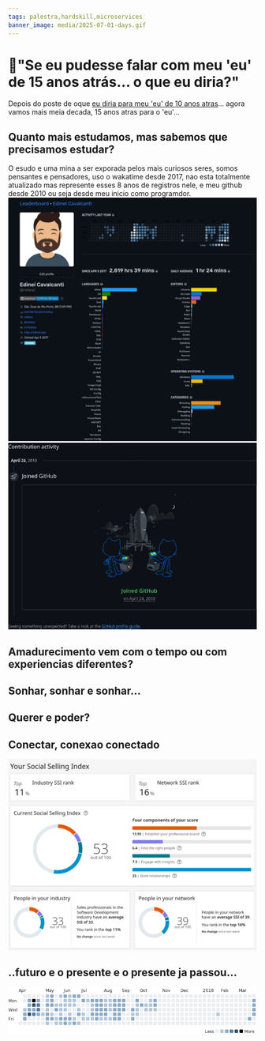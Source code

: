 ```yaml
---
tags: palestra,hardskill,microservices
banner_image: media/2025-07-01-days.gif
---
```


# 🔮"Se eu pudesse falar com meu 'eu' de 15 anos atrás… o que eu diria?"

Depois do poste de oque [eu diria para meu 'eu' de 10 anos atras](https://edinei.dev/dez-anos-atras.html)... agora vamos mais meia decada, 15 anos atras para o 'eu'...

## Quanto mais estudamos, mas sabemos que precisamos estudar?
O esudo e uma mina a ser exporada pelos mais curiosos seres, somos pensantes e pensadores, uso o wakatime desde 2017, nao esta totalmente atualizado mas represente esses 8 anos de registros nele, e meu github desde 2010 ou seja desde meu inicio como programdor.
![Wakatime](media/2025-07-01-wakatime.webp)
![Github](media/2025-06-01-github.jpg)

## Amadurecimento vem com o tempo ou com experiencias diferentes?
## Sonhar, sonhar e sonhar...
## Querer e poder?
## Conectar, conexao conectado
![Linkedin SSI](media/2025-07-01-ssi.webp)
## ..futuro e o presente e o presente ja passou...
![Roda do tempo!!!](media/2025-07-01-days.gif)
